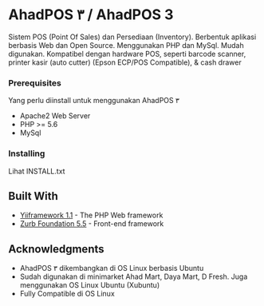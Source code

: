 # AhadPOS ٣ / AhadPOS 3

Sistem POS (Point Of Sales) dan Persediaan (Inventory). Berbentuk aplikasi berbasis Web dan Open Source.
Menggunakan PHP dan MySql. 
Mudah digunakan. Kompatibel dengan hardware POS, seperti barcode scanner, printer kasir (auto cutter) (Epson ECP/POS Compatible), & cash drawer


### Prerequisites

Yang perlu diinstall untuk menggunakan AhadPOS ٣

* Apache2 Web Server
* PHP >= 5.6
* MySql


### Installing

Lihat INSTALL.txt


## Built With

* [Yiiframework 1.1](http://www.yiiframework.com/) - The PHP Web framework
* [Zurb Foundation 5.5](https://foundation.zurb.com/sites/docs/v/5.5.3/) - Front-end framework


## Acknowledgments

* AhadPOS ٣ dikembangkan di OS Linux berbasis Ubuntu
* Sudah digunakan di minimarket Ahad Mart, Daya Mart, D Fresh. Juga menggunakan OS Linux Ubuntu (Xubuntu)
* Fully Compatible di OS Linux

